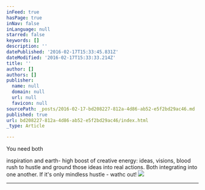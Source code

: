 ```yaml
---
inFeed: true
hasPage: true
inNav: false
inLanguage: null
starred: false
keywords: []
description: ''
datePublished: '2016-02-17T15:33:45.831Z'
dateModified: '2016-02-17T15:33:33.214Z'
title: ''
author: []
authors: []
publisher:
  name: null
  domain: null
  url: null
  favicon: null
sourcePath: _posts/2016-02-17-bd208227-812a-4d86-ab52-e5f2bd29ac46.md
published: true
url: bd208227-812a-4d86-ab52-e5f2bd29ac46/index.html
_type: Article

---
```

You need both 

inspiration and earth- high boost of creative energy: ideas, visions, blood rush to hustle and ground those ideas into real actions. Both integrating into one another. If it's only mindless hustle - wathc out!
![](https://the-grid-user-content.s3-us-west-2.amazonaws.com/2072df04-5043-4c41-a0f2-0a8624beef11.jpg)

****